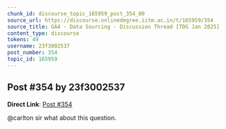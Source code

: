 ```yaml
---
chunk_id: discourse_topic_165959_post_354_00
source_url: https://discourse.onlinedegree.iitm.ac.in/t/165959/354
source_title: GA4 - Data Sourcing - Discussion Thread [TDS Jan 2025]
content_type: discourse
tokens: 49
username: 23f3002537
post_number: 354
topic_id: 165959
---
```


## Post #354 by 23f3002537

**Direct Link**: [Post #354](https://discourse.onlinedegree.iitm.ac.in/t/165959/354)

@carlton sir what about this question.
